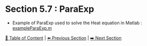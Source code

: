 # Section 5.7 : ParaExp

- Example of ParaExp used to solve the Heat equation in Matlab : [exampleParaExp.m](./exampleParaExp.m)

[:book: Table of Content](../../README.md) | [:arrow_left: Previous Section](../sec5.6/README.md) | [:arrow_right: Next Section](../sec5.8/README.md)